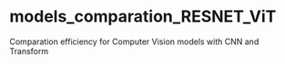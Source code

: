 # models_comparation_RESNET_ViT
Comparation efficiency for Computer Vision models with CNN and Transform
